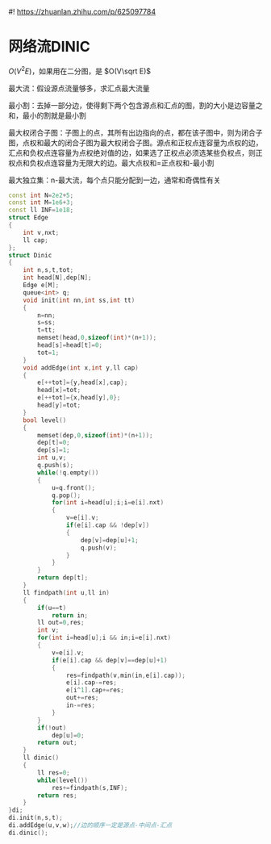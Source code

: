 #! https://zhuanlan.zhihu.com/p/625097784
# 网络流DINIC
$O(V^2E)$，如果用在二分图，是 $O(V\sqrt E)$

最大流：假设源点流量够多，求汇点最大流量

最小割：去掉一部分边，使得剩下两个包含源点和汇点的图，割的大小是边容量之和，最小的割就是最小割

最大权闭合子图：子图上的点，其所有出边指向的点，都在该子图中，则为闭合子图，点权和最大的闭合子图为最大权闭合子图。源点和正权点连容量为点权的边，汇点和负权点连容量为点权绝对值的边，如果选了正权点必须选某些负权点，则正权点和负权点连容量为无限大的边。最大点权和=正点权和-最小割

最大独立集：n-最大流，每个点只能分配到一边，通常和奇偶性有关
```c++
const int N=2e2+5;
const int M=1e6+3;
const ll INF=1e18;
struct Edge
{
    int v,nxt;
    ll cap;
};
struct Dinic
{
    int n,s,t,tot;
    int head[N],dep[N];
    Edge e[M];
    queue<int> q;
    void init(int nn,int ss,int tt)
    {
        n=nn;
        s=ss;
        t=tt;
        memset(head,0,sizeof(int)*(n+1));
        head[s]=head[t]=0;
        tot=1;
    }
    void addEdge(int x,int y,ll cap)
    {
        e[++tot]={y,head[x],cap};
        head[x]=tot;
        e[++tot]={x,head[y],0};
        head[y]=tot;
    }
    bool level()
    {
        memset(dep,0,sizeof(int)*(n+1));
        dep[t]=0;
        dep[s]=1;
        int u,v;
        q.push(s);
        while(!q.empty())
        {
            u=q.front();
            q.pop();
            for(int i=head[u];i;i=e[i].nxt)
            {
                v=e[i].v;
                if(e[i].cap && !dep[v])
                {
                    dep[v]=dep[u]+1;
                    q.push(v);
                }
            }
        }
        return dep[t];
    }
    ll findpath(int u,ll in)
    {
        if(u==t)
            return in;
        ll out=0,res;
        int v;
        for(int i=head[u];i && in;i=e[i].nxt)
        {
            v=e[i].v;
            if(e[i].cap && dep[v]==dep[u]+1)
            {
                res=findpath(v,min(in,e[i].cap));
                e[i].cap-=res;
                e[i^1].cap+=res;
                out+=res;
                in-=res;
            }
        }
        if(!out)
            dep[u]=0;
        return out;
    }
    ll dinic()
    {
        ll res=0;
        while(level())
            res+=findpath(s,INF);
        return res;
    }
}di;
di.init(n,s,t);
di.addEdge(u,v,w);//边的顺序一定是源点-中间点-汇点
di.dinic();
```